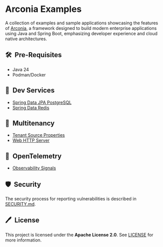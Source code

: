 # Arconia Examples

A collection of examples and sample applications showcasing the features of
[Arconia](https://github.com/arconia-io/arconia), a framework designed to build modern enterprise applications using Java and Spring Boot, emphasizing developer experience and cloud native architectures.

## 🛠️&nbsp; Pre-Requisites

* Java 24
* Podman/Docker

## 🚀&nbsp; Dev Services

- [Spring Data JPA PostgreSQL](arconia-dev-services/spring-data-jpa-postgresql)
- [Spring Data Redis](arconia-dev-services/spring-data-redis)

## 🏢&nbsp; Multitenancy

- [Tenant Source Properties](arconia-multitenancy/tenant-source-properties)
- [Web HTTP Server](arconia-multitenancy/web-http-server)

## 🔭&nbsp; OpenTelemetry

- [Observability Signals](arconia-opentelemetry/observability-signals)

## 🛡️&nbsp; Security

The security process for reporting vulnerabilities is described in [SECURITY.md](SECURITY.md).

## 🖊️&nbsp; License

This project is licensed under the **Apache License 2.0**. See [LICENSE](LICENSE) for more information.
